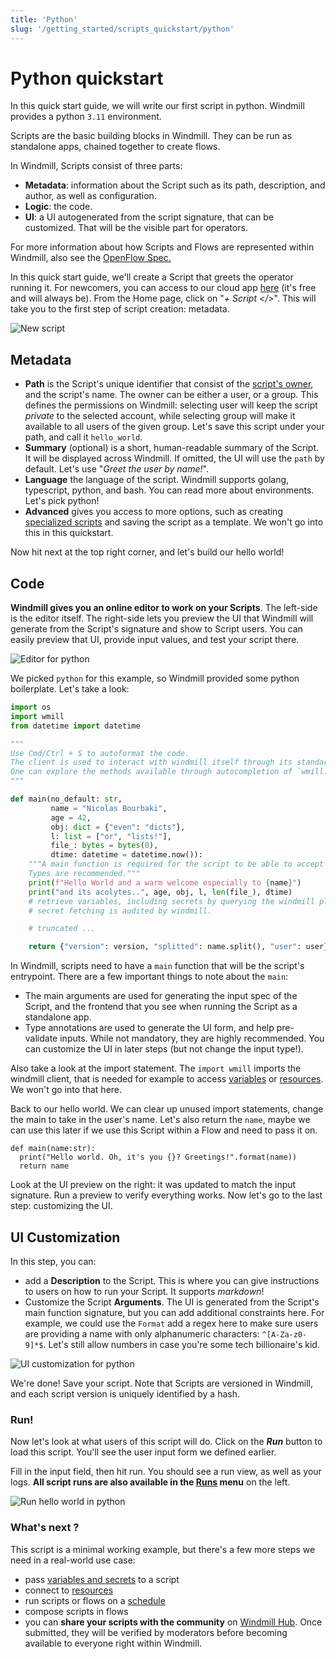 ```yaml
---
title: 'Python'
slug: '/getting_started/scripts_quickstart/python'
---
```


# Python quickstart

In this quick start guide, we will write our first script in python. Windmill provides a python `3.11` environment.

Scripts are the basic building blocks in Windmill. They can be run as standalone apps, chained together to create flows.

In Windmill, Scripts consist of three parts:

- **Metadata**: information about the Script such as its path, description, and author, as well as configuration.
- **Logic**: the code.
- **UI**: a UI autogenerated from the script signature, that can be customized. That will be the visible part for operators.

For more information about how Scripts and Flows are represented within Windmill, also see the [OpenFlow Spec.][openflow]

In this quick start guide, we'll create a Script that greets the operator running it. For newcomers, you can access to our cloud app [here](https://app.windmill.dev/user/login) (it's free and will always be). From the Home page, click on "_+ Script </>_". This will take you to the first step of script creation: metadata.

![New script](../assets/getting_started/quickstart/create_script_python.png)

## Metadata

- **Path** is the Script's unique identifier that consist of the
  [script's owner](../reference#owner), and the script's name. The owner can be
  either a user, or a group. This defines the permissions on Windmill:
  selecting user will keep the script _private_ to the selected account, while
  selecting group will make it available to all users of the given group. Let's save this script under your path, and call it `hello_world`.
- **Summary** (optional) is a short, human-readable summary of the Script. It will be displayed across Windmill. If omitted, the UI will use the `path` by default. Let's use "_Greet the user by name!_".
- **Language** the language of the script. Windmill supports golang, typescript, python, and bash. You can read more about environments. Let's pick python!
- **Advanced** gives you access to more options, such as creating [specialized scripts](../reference.md) and saving the script as a template. We won't go into this in this quickstart.

Now hit next at the top right corner, and let's build our hello world!

## Code

**Windmill gives you an online editor to work on your Scripts**. The left-side is the editor itself. The right-side lets you preview the UI that Windmill will generate from the Script's signature and show to Script users. You can easily preview that UI, provide input values, and test your script there.

![Editor for python](../assets/getting_started/quickstart/editor_python.png)

We picked `python` for this example, so Windmill provided some python boilerplate. Let's take a look:

```python
import os
import wmill
from datetime import datetime

"""
Use Cmd/Ctrl + S to autoformat the code.
The client is used to interact with windmill itself through its standard API.
One can explore the methods available through autocompletion of `wmill.XXX`.
"""

def main(no_default: str,
         name = "Nicolas Bourbaki",
         age = 42,
         obj: dict = {"even": "dicts"},
         l: list = ["or", "lists!"],
         file_: bytes = bytes(0),
         dtime: datetime = datetime.now()):
    """A main function is required for the script to be able to accept arguments.
    Types are recommended."""
    print(f"Hello World and a warm welcome especially to {name}")
    print("and its acolytes..", age, obj, l, len(file_), dtime)
    # retrieve variables, including secrets by querying the windmill platform.
    # secret fetching is audited by windmill.

	# truncated ...

    return {"version": version, "splitted": name.split(), "user": user}
```

In Windmill, scripts need to have a `main` function that will be the script's
entrypoint. There are a few important things to note about the `main`:

- The main arguments are used for generating the input spec of the Script, and the frontend that you see when running the Script as a standalone app.
- Type annotations are used to generate the UI form, and help pre-validate inputs.
  While not mandatory, they are highly recommended. You can customize the UI in later steps (but not change the input type!).

Also take a look at the import statement. The `import wmill` imports the windmill client, that is needed for example to access [variables](../how-tos/2_save_variables_and_secrets.md) or [resources](../how-tos/3_create_resources_and_types.md). We won't go into that here.

Back to our hello world. We can clear up unused import statements, change the main to take in the user's name. Let's also return the `name`, maybe we can use this later if we use this Script within a Flow and need to pass it on.

```
def main(name:str):
  print("Hello world. Oh, it's you {}? Greetings!".format(name))
  return name
```

Look at the UI preview on the right: it was updated to match the input signature. Run a preview to verify everything works. Now let's go to the last step: customizing the UI.

## UI Customization

In this step, you can:

- add a **Description** to the Script. This is where you can give instructions to users on how to run your Script. It supports _markdown_!
- Customize the Script **Arguments**. The UI is generated from the Script's main function signature, but you can add additional constraints here. For example, we could use the `Format` add a regex here to make sure users are providing a name with only alphanumeric characters: `^[A-Za-z0-9]*$`. Let's still allow numbers in case you're some tech billionaire's kid.

![UI customization for python](../assets/getting_started/quickstart/ui_golang.png)

We're done! Save your script. Note that Scripts are versioned in Windmill, and each script version is uniquely identified by a hash.

### Run!

Now let's look at what users of this script will do. Click on the **_Run_** button
to load this script. You'll see the user input form we defined earlier.

Fill in the input field, then hit run. You should see a run view, as well as your
logs. **All script runs are also available in the [Runs][app-runs] menu** on the
left.

![Run hello world in python](../assets/getting_started/quickstart/run_python.png)

### What's next ?

This script is a minimal working example, but there's a few more steps we need
in a real-world use case:

- pass [variables and secrets](../how-tos/variables_and_secrets) to a script
- connect to [resources](../how-tos/create_resources)
- run scripts or flows on a [schedule](../how-tos/schedule)
- compose scripts in flows
- you can **share your scripts with the community** on [Windmill Hub][wm-hub]. Once submitted, they will be verified by
  moderators before becoming available to everyone right within Windmill.

<!-- Resources -->

[app-runs]: https://app.windmill.dev/runs
[app-scripts]: https://app.windmill.dev/scripts
[deno]: https://deno.land/
[openflow]: ../openflow.md
[python]: https://www.python.org/
[wm-hub]: https://hub.windmill.dev
